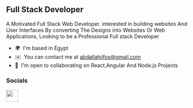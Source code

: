 
Full Stack Developer
-------------------

A Motivated Full Stack Web Developer. interested in building websites And User Interfaces By converting The Designs into Websites Or Web Applications, Looking to be a Professional Full stack Developer

* 🌍  I'm based in Egypt
* ✉️  You can contact me at [abdallahiifox@gmail.com](mailto:abdallahmohameed403@gmail.com)
* 🤝  I'm open to collaborating on React,Angular And Node.js Projects 


### Socials

<p align="left"> <a href="https://www.linkedin.com/in/abdallah-qenawy" target="_blank" rel="noreferrer"><img src="https://raw.githubusercontent.com/danielcranney/readme-generator/main/public/icons/socials/linkedin.svg" width="32" height="32" /></a></p>
